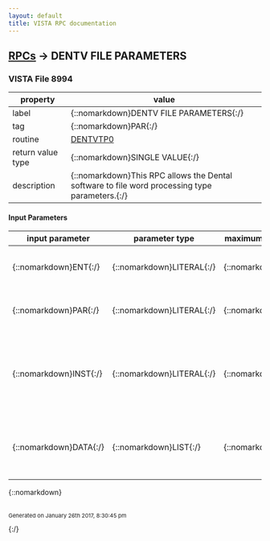 ```yaml
---
layout: default
title: VISTA RPC documentation
---
```




## [RPCs](TableOfContent.md) &#8594; DENTV FILE PARAMETERS 



### VISTA File 8994 


 property | value 
--- | --- 
 label | {::nomarkdown}DENTV FILE PARAMETERS{:/}
 tag | {::nomarkdown}PAR{:/}
 routine | [DENTVTP0](http://code.osehra.org/dox/Routine_DENTVTP0_source.html)
 return value type | {::nomarkdown}SINGLE VALUE{:/}
 description | {::nomarkdown}This RPC allows the Dental software to file word processing type parameters.{:/}

#### Input Parameters

| input parameter | parameter type | maximum data length | required | description | 
| --- | --- | --- | --- | --- | 
| {::nomarkdown}ENT{:/} | {::nomarkdown}LITERAL{:/} | {::nomarkdown}80{:/} | {::nomarkdown}true{:/} | {::nomarkdown}Entity is the level where the parameter is stored (USR, PKG, SYS), etc.{:/} | 
| {::nomarkdown}PAR{:/} | {::nomarkdown}LITERAL{:/} | {::nomarkdown}80{:/} | {::nomarkdown}true{:/} | {::nomarkdown}Parameter is the name of the parameter that values are stored under.{:/} | 
| {::nomarkdown}INST{:/} | {::nomarkdown}LITERAL{:/} | {::nomarkdown}80{:/} | {::nomarkdown}true{:/} | {::nomarkdown}Instance is defaulted to 1 if not defined, otherwise it represents the next level where parameters are stored within the entity/parameter combination.{:/} | 
| {::nomarkdown}DATA{:/} | {::nomarkdown}LIST{:/} | {::nomarkdown}250{:/} | {::nomarkdown}true{:/} | {::nomarkdown}DATA is the value of the parameter, passed as a list to allow setting of word processing parameter data.{:/} | 

{::nomarkdown} <br/><br/><p style="font-size: 11px">Generated on January 26th 2017, 8:30:45 pm</p>{:/}